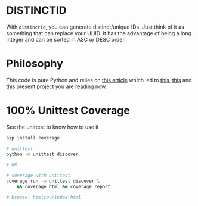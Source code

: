 # DISTINCTID
With `distinctid`, you can generate distinct/unique IDs. Just think of it as something that can replace your UUID. It has the advantage of being a long integer and can be sorted in ASC or DESC order.

# Philosophy
This code is pure Python and relies on [this article](https://instagram-engineering.com/sharding-ids-at-instagram-1cf5a71e5a5c) which led to [this](https://gist.github.com/ichux/1b5d15129370341811fb12eb7e333917), [this](https://github.com/ichux/postgresql-id-shard) and this present project you are reading now.

# 100% Unittest Coverage
See the unittest to know how to use it

```bash
pip install coverage

# unittest
python -m unittest discover

# OR

# coverage with unittest
coverage run -m unittest discover \
    && coverage html && coverage report

# browse: htmlcov/index.html 
```
